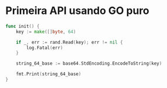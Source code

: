 # Primeira API usando GO puro

```go
func init() {
	key := make([]byte, 64)

	if _, err := rand.Read(key); err != nil {
		log.Fatal(err)
	}

	string_64_base := base64.StdEncoding.EncodeToString(key)

	fmt.Print(string_64_base)
}
```